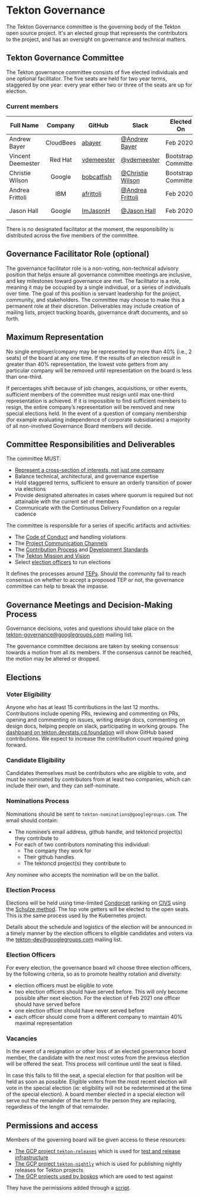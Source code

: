 # Tekton Governance

The Tekton Governance committee is the governing body of the Tekton open
source project. It's an elected group that represents the contributors to
the project, and has an oversight on governance and technical matters.

## Tekton Governance Committee

The Tekton governance committee consists of five elected individuals and one
optional facilitator. The five seats are held for two year terms, staggered by
one year: every year either two or three of the seats are up for election.

### Current members

Full Name         | Company   | GitHub  | Slack         | Elected On  | Until
------------------|:---------:|---------|---------------|-------------|---------------
Andrew Bayer      | CloudBees | [abayer](https://github.com/abayer)         | [@Andrew Bayer](https://tektoncd.slack.com/team/UJ6DJ4MSS)    | Feb 2020            | Feb 2022
Vincent Deemester | Red Hat   | [vdemeester](https://github.com/vdemeester) | [@vdemeester](https://tektoncd.slack.com/team/UHSQGV1L3)      | Bootstrap Committee | Feb 2021
Christie Wilson   | Google    | [bobcatfish](https://github.com/bobcatfish)   | [@Christie Wilson](https://tektoncd.slack.com/team/UJ6DECY78) | Bootstrap Committee | Feb 2021
Andrea Frittoli   | IBM       | [afrittoli](https://github.com/afrittoli)   | [@Andrea Frittoli](https://tektoncd.slack.com/team/UJ411P2CC) | Feb 2020 | Feb 2022
Jason Hall        | Google    | [ImJasonH](https://github.com/ImJasonH)     | [@Jason Hall](https://tektoncd.slack.com/team/UJ3MCRRRA)      | Feb 2020 | Feb 2022

There is no designated facilitator at the moment, the responsibility is
distributed across the five members of the committee.

## Governance Facilitator Role (optional)

The governance facilitator role is a non-voting, non-technical advisory position
that helps ensure all governance committee meetings are inclusive, and key
milestones toward governance are met. The facilitator is a role, meaning it may
be occupied by a single individual, or a series of individuals over time.
The goal of this position is servant leadership for the project, community, and
stakeholders. The committee may choose to make this a permanent role at their
discretion. Deliverables may include creation of mailing lists, project tracking
boards, governance draft documents, and so forth.

## Maximum Representation

No single employer/company may be represented by more than 40% (i.e., 2 seats)
of the board at any one time. If the results of an election result in greater
than 40% representation, the lowest vote getters from any particular company
will be removed until representation on the board is less than one-third.

If percentages shift because of job changes, acquisitions, or other events,
sufficient members of the committee must resign until max one-third
representation is achieved. If it is impossible to find sufficient members
to resign, the entire company’s representation will be removed and new
special elections held. In the event of a question of company membership (for
example evaluating independence of corporate subsidiaries) a majority of all
non-involved Governance Board members will decide.

## Committee Responsibilities and Deliverables

The committee MUST:

* [Represent a cross-section of interests, not just one company](#maximum-representation)
* Balance technical, architectural, and governance expertise
* Hold staggered terms, sufficient to ensure an orderly transition of
power via elections
* Provide designated alternates in cases where quorum is required but
not attainable with the current set of members
* Communicate with the Continuous Delivery Foundation on a regular cadence

The committee is responsible for a series of specific artifacts and
activities:

* The [Code of Conduct](code-of-conduct.md) and handling violations
* The [Project Communication Channels](contact.md)
* The [Contribution Process](process.md) and [Development Standards](standards.md)
* The [Tekton Mission and Vision](roadmap.md)
* Select [election officers](#election-officers) to run elections

It defines the processes around [TEPs](https://github.com/tektoncd/community/tree/master/teps).
Should the community fail to reach consensus on whether to accept a proposed
TEP or not, the governance committee can help to break the impasse.

## Governance Meetings and Decision-Making Process

Governance decisions, votes and questions should take place on the
tekton-governance@googlegroups.com mailing list.

The governance committee decisions are taken by seeking consensus towards
a motion from all its members. If the consensus cannot be reached, the
motion may be altered or dropped.

## Elections

### Voter Eligibility

Anyone who has at least 15 contributions in the last 12 months. Contributions
include opening PRs, reviewing and commenting on PRs, opening and commenting on
issues, writing design docs, commenting on design docs, helping people on slack,
participating in working groups. The
[dashboard on tekton.devstats.cd.foundation](https://tekton.devstats.cd.foundation/d/9/developer-activity-counts-by-repository-group-table?orgId=1&var-period_name=Last%20year&var-metric=contributions&var-repogroup_name=All&var-country_name=All)
will show GitHub based contributions.
We expect to increase the contribution count required going forward.

### Candidate Eligibility

Candidates themselves must be contributors who are eligible to vote, and must
be nominated by contributors from at least two companies, which can include
their own, and they can self-nominate.

### Nominations Process

Nominations should be sent to `tekton-nominations@googlegroups.com`. The email
should contain:

* The nominee’s email address, github handle, and tektoncd project(s) they
  contribute to
* For each of two contributors nominating this individual:
  * The company they work for
  * Their github handles
  * The tektoncd project(s) they contribute to

Any nominee who accepts the nomination will be on the ballot.

### Election Process

Elections will be held using time-limited [Condorcet](https://en.wikipedia.org/wiki/Condorcet_method)
ranking on [CIVS](http://civs.cs.cornell.edu/) using the [Schulze method](https://en.wikipedia.org/wiki/Schulze_method).
The top vote getters will be elected to the open seats. This is the same process
used by the Kubernetes project.

Details about the schedule and logistics of the election will be announced in a
timely manner by the election officers to eligible candidates and voters via the
tekton-dev@googlegroups.com mailing list.

### Election Officers

For every election, the governance board wll choose three election officers,
by the following criteria, so as to promote healthy rotation and diversity:

* election officers must be eligible to vote
* two election officers should have served before. This will only become
  possible after next election. For the election of Feb 2021 one officer
  should have served before
* one election officer should have never served before
* each officer should come from a different company to maintain 40% maximal
  representation

### Vacancies

In the event of a resignation or other loss of an elected governance board
member, the candidate with the next most votes from the previous election will
be offered the seat. This process will continue until the seat is filled.

In case this fails to fill the seat, a special election for that position will
be held as soon as possible. Eligible voters from the most recent election
will vote in the special election (ie: eligibility will not be redetermined
at the time of the special election). A board member elected in a special
election will serve out the remainder of the term for the person they are
replacing, regardless of the length of that remainder.

## Permissions and access

Members of the governing board will be given access to these resources:

* [The GCP project `tekton-releases`](http://console.cloud.google.com/home/dashboard?project=tekton-releases)
  which is used for [test and release infrastructure](https://github.com/tektoncd/plumbing)
* [The GCP project `tekton-nightly`](http://console.cloud.google.com/home/dashboard?project=tekton-nightly)
  which is used for publishing nightly releases for Tekton projects
* [The GCP projects used by boskos](https://github.com/tektoncd/plumbing/blob/main/boskos/boskos-config.yaml)
  which are used to test against

They have the permissions added through a [script](https://github.com/tektoncd/plumbing/blob/main/addpermissions.py).
